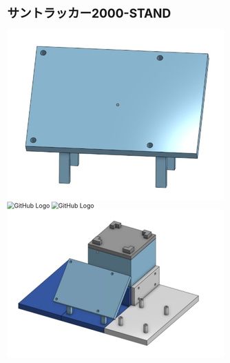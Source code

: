 # サントラッカー2000-STAND
![GitHub Logo](stand.jpg)
![GitHub Logo](main_säule.jpg)
![GitHub Logo](Stand_fuß.jpg)
![GitHub Logo](assembly.jpg)
